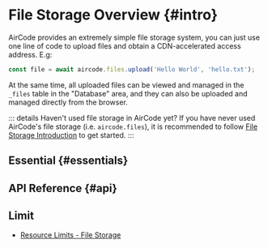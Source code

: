 # File Storage Overview {#intro}

AirCode provides an extremely simple file storage system, you can just use one line of code to upload files and obtain a CDN-accelerated access address. E.g:

```js
const file = await aircode.files.upload('Hello World', 'hello.txt');
```

At the same time, all uploaded files can be viewed and managed in the `_files` table in the "Database" area, and they can also be uploaded and managed directly from the browser.

::: details Haven't used file storage in AirCode yet?
If you have never used AirCode's file storage (i.e. `aircode.files`), it is recommended to follow [File Storage Introduction](/getting-started/files.html) to get started.
:::

## Essential {#essentials}

<ListBoxContainer>
<ListBox
  link="/guide/files/upload.html"
  title="Upload Files"
  description="Upload files to the cloud with one line of code, and obtain a CDN-accelerated access address"
/>
<ListBox
  link="/guide/files/download.html"
  title="Download Files"
  description="Download files to the local for processing, such as text analysis, adding watermark, etc."
/>
<ListBox
  link="/guide/files/delete.html"
  title="Delete Files"
  description="Delete unnecessary files, and the deletion will be automatically synchronized to the global CDN node"
/>
</ListBoxContainer>

## API Reference {#api}

<ListBoxContainer>
<ListBox
  link="/reference/server/files-api.html"
  title="File Storage API"
  description="All API definitions about aircode.files"
/>
</ListBoxContainer>

## Limit

- [Resource Limits - File Storage](/about/limits.html#files)
